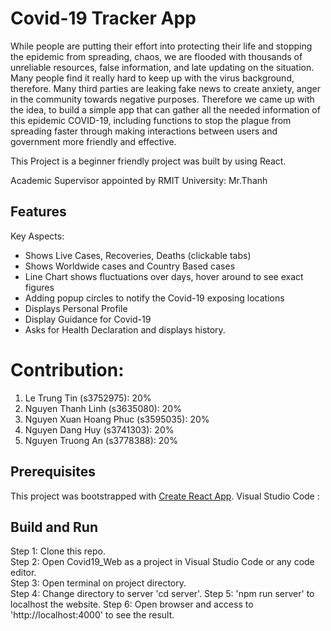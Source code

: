# Covid-19 Tracker App

While people are putting their effort into protecting their life and stopping the epidemic from spreading, chaos, we are flooded with thousands of unreliable resources, false information, and late updating on the situation. Many people find it really hard to keep up with the virus background, therefore. Many third parties are leaking fake news to create anxiety, anger in the community towards negative purposes. Therefore we came up with the idea, to build a simple app that can gather all the needed information of this epidemic COVID-19, including functions to stop the plague from spreading faster through making interactions between users and government more friendly and effective.

This Project is a beginner friendly project was built by using React.

Academic Supervisor appointed by RMIT University: Mr.Thanh

## Features
Key Aspects:

- Shows Live Cases, Recoveries, Deaths (clickable tabs)
- Shows Worldwide cases and Country Based cases
- Line Chart shows fluctuations over days, hover around to see exact figures
- Adding popup circles to notify the Covid-19 exposing locations
- Displays Personal Profile
- Display Guidance for Covid-19
- Asks for Health Declaration and displays history.


# Contribution:
1. Le Trung Tin (s3752975): 20%
2. Nguyen Thanh Linh (s3635080): 20%
3. Nguyen Xuan Hoang Phuc (s3595035): 20%
4. Nguyen Dang Huy (s3741303): 20%
5. Nguyen Truong An (s3778388): 20%

## Prerequisites

This project was bootstrapped with [Create React App](https://github.com/facebook/create-react-app).
Visual Studio Code : 

## Build and Run

Step 1: Clone this repo.  
Step 2: Open Covid19_Web as a project in Visual Studio Code or any code editor.  
Step 3: Open terminal on project directory.  
Step 4: Change directory to server 'cd server'.
Step 5: 'npm run server' to localhost the website.
Step 6: Open browser and access to 'http://localhost:4000' to see the result.
